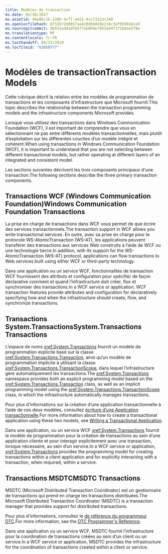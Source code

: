 ```yaml
---
title: Modèles de transaction
ms.date: 03/30/2017
ms.assetid: 48a8bc1b-128b-4cf1-a421-8cc73223c340
ms.openlocfilehash: 8731b72d0657aa420dbb020e216c3af059916ce9
ms.sourcegitcommit: 9b552addadfb57fab0b9e7852ed4f1f1b8a42f8e
ms.translationtype: MT
ms.contentlocale: fr-FR
ms.lasthandoff: 04/23/2019
ms.locfileid: "62050777"
---
```

# <a name="transaction-models"></a><span data-ttu-id="cb442-102">Modèles de transaction</span><span class="sxs-lookup"><span data-stu-id="cb442-102">Transaction Models</span></span>
<span data-ttu-id="cb442-103">Cette rubrique décrit la relation entre les modèles de programmation de transactions et les composants d'infrastructure que Microsoft fournit.</span><span class="sxs-lookup"><span data-stu-id="cb442-103">This topic describes the relationship between the transaction programming models and the infrastructure components Microsoft provides.</span></span>  
  
 <span data-ttu-id="cb442-104">Lorsque vous utilisez des transactions dans Windows Communication Foundation (WCF), il est important de comprendre que vous en sélectionnant ne pas entre différents modèles transactionnelles, mais plutôt d’exploitation sur les différentes couches d’un modèle intégré et cohérent.</span><span class="sxs-lookup"><span data-stu-id="cb442-104">When using transactions in Windows Communication Foundation (WCF), it is important to understand that you are not selecting between different transactional models, but rather operating at different layers of an integrated and consistent model.</span></span>  
  
 <span data-ttu-id="cb442-105">Les sections suivantes décrivent les trois composants principaux d'une transaction.</span><span class="sxs-lookup"><span data-stu-id="cb442-105">The following sections describe the three primary transaction components.</span></span>  
  
## <a name="windows-communication-foundation-transactions"></a><span data-ttu-id="cb442-106">Transactions WCF (Windows Communication Foundation)</span><span class="sxs-lookup"><span data-stu-id="cb442-106">Windows Communication Foundation Transactions</span></span>  
 <span data-ttu-id="cb442-107">La prise en charge de transactions dans WCF vous permet de que écrire des services transactionnels.</span><span class="sxs-lookup"><span data-stu-id="cb442-107">The transaction support in WCF allows you write transactional services.</span></span> <span data-ttu-id="cb442-108">En outre, avec sa prise en charge pour le protocole WS-AtomicTransaction (WS-AT), les applications peuvent transférer des transactions aux services Web construits à l’aide de WCF ou une technologie tierce.</span><span class="sxs-lookup"><span data-stu-id="cb442-108">In addition, with its support for the WS-AtomicTransaction (WS-AT) protocol, applications can flow transactions to Web services built using either WCF or third-party technology.</span></span>  
  
 <span data-ttu-id="cb442-109">Dans une application ou un service WCF, fonctionnalités de transaction WCF fournissent des attributs et configuration pour spécifier de façon déclarative comment et quand l’infrastructure doit créer, flux et synchroniser des transactions.</span><span class="sxs-lookup"><span data-stu-id="cb442-109">In a WCF service or application, WCF transaction features provide attributes and configuration for declaratively specifying how and when the infrastructure should create, flow, and synchronize transactions.</span></span>  
  
## <a name="systemtransactions-transactions"></a><span data-ttu-id="cb442-110">Transactions System.Transactions</span><span class="sxs-lookup"><span data-stu-id="cb442-110">System.Transactions Transactions</span></span>  
 <span data-ttu-id="cb442-111">L’espace de noms <xref:System.Transactions> fournit un modèle de programmation explicite basé sur la classe <xref:System.Transactions.Transaction>, ainsi qu’un modèle de programmation implicite à utilisant la classe <xref:System.Transactions.TransactionScope>, dans lequel l’infrastructure gère automatiquement les transactions.</span><span class="sxs-lookup"><span data-stu-id="cb442-111">The <xref:System.Transactions> namespace provides both an explicit programming model based on the <xref:System.Transactions.Transaction> class, as well as an implicit programming model using the <xref:System.Transactions.TransactionScope> class, in which the infrastructure automatically manages transactions.</span></span>  
  
 <span data-ttu-id="cb442-112">Pour plus d’informations sur la création d’une application transactionnelle à l’aide de ces deux modèles, consultez [écriture d’une Application transactionnelle](https://go.microsoft.com/fwlink/?LinkId=94947).</span><span class="sxs-lookup"><span data-stu-id="cb442-112">For more information about how to create a transactional application using these two models, see [Writing a Transactional Application](https://go.microsoft.com/fwlink/?LinkId=94947).</span></span>  
  
 <span data-ttu-id="cb442-113">Dans une application, ou un service WCF <xref:System.Transactions> fournit le modèle de programmation pour la création de transactions au sein d’une application cliente et pour interagir explicitement avec une transaction, lorsque nécessaire, au sein d’un service.</span><span class="sxs-lookup"><span data-stu-id="cb442-113">In a WCF service or application, <xref:System.Transactions> provides the programming model for creating transactions within a client application and for explicitly interacting with a transaction, when required, within a service.</span></span>  
  
## <a name="msdtc-transactions"></a><span data-ttu-id="cb442-114">Transactions MSDTC</span><span class="sxs-lookup"><span data-stu-id="cb442-114">MSDTC Transactions</span></span>  
 <span data-ttu-id="cb442-115">MSDTC (Microsoft Distributed Transaction Coordinator) est un gestionnaire de transactions qui prend en charge les transactions distribuées.</span><span class="sxs-lookup"><span data-stu-id="cb442-115">The Microsoft Distributed Transaction Coordinator (MSDTC) is a transaction manager that provides support for distributed transactions.</span></span>  
  
 <span data-ttu-id="cb442-116">Pour plus d’informations, consultez le [de référence du programmeur DTC](https://go.microsoft.com/fwlink/?LinkId=94948).</span><span class="sxs-lookup"><span data-stu-id="cb442-116">For more information, see the [DTC Programmer's Reference](https://go.microsoft.com/fwlink/?LinkId=94948).</span></span>  
  
 <span data-ttu-id="cb442-117">Dans une application ou un service WCF, MSDTC fournit l’infrastructure pour la coordination de transactions créées au sein d’un client ou un service.</span><span class="sxs-lookup"><span data-stu-id="cb442-117">In a WCF service or application, MSDTC provides the infrastructure for the coordination of transactions created within a client or service.</span></span>
